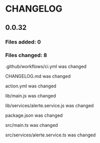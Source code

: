# CHANGELOG




## 0.0.32
### Files added: 0

### Files changed: 8

.github/workflows/ci.yml was changed

CHANGELOG.md was changed

action.yml was changed

lib/main.js was changed

lib/services/alerte.service.js was changed

package.json was changed

src/main.ts was changed

src/services/alerte.service.ts was changed



